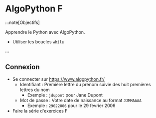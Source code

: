 # AlgoPython F

:::note[Objectifs]

Apprendre le Python avec AlgoPython.

- Utiliser les boucles `while`

:::

## Connexion

- Se connecter sur https://www.algopython.fr/
  - Identifiant : Première lettre du prénom suivie des huit premières lettres du nom
    - Exemple : `jdupont` pour Jane Dupont
  - Mot de passe : Votre date de naissance au format `JJMMAAAA`
    - Exemple : `29022006` pour le 29 février 2006
- Faire la série d'exercices F
